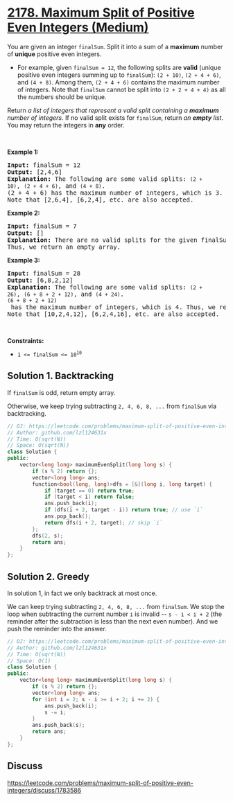 # [2178. Maximum Split of Positive Even Integers (Medium)](https://leetcode.com/problems/maximum-split-of-positive-even-integers/)

<p>You are given an integer <code>finalSum</code>. Split it into a sum of a <strong>maximum</strong> number of <strong>unique</strong> positive even integers.</p>

<ul>
	<li>For example, given <code>finalSum = 12</code>, the following splits are <strong>valid</strong> (unique positive even integers summing up to <code>finalSum</code>): <code>(2 + 10)</code>, <code>(2 + 4 + 6)</code>, and <code>(4 + 8)</code>. Among them, <code>(2 + 4 + 6)</code> contains the maximum number of integers. Note that <code>finalSum</code> cannot be split into <code>(2 + 2 + 4 + 4)</code> as all the numbers should be unique.</li>
</ul>

<p>Return <em>a list of integers that represent a valid split containing a <strong>maximum</strong> number of integers</em>. If no valid split exists for <code>finalSum</code>, return <em>an <strong>empty</strong> list</em>. You may return the integers in <strong>any</strong> order.</p>

<p>&nbsp;</p>
<p><strong>Example 1:</strong></p>

<pre><strong>Input:</strong> finalSum = 12
<strong>Output:</strong> [2,4,6]
<strong>Explanation:</strong> The following are some valid splits: <code>(2 + 10)</code>, <code>(2 + 4 + 6)</code>, and <code>(4 + 8)</code>.
(2 + 4 + 6) has the maximum number of integers, which is 3. Thus, we return [2,4,6].
Note that [2,6,4], [6,2,4], etc. are also accepted.
</pre>

<p><strong>Example 2:</strong></p>

<pre><strong>Input:</strong> finalSum = 7
<strong>Output:</strong> []
<strong>Explanation:</strong> There are no valid splits for the given finalSum.
Thus, we return an empty array.
</pre>

<p><strong>Example 3:</strong></p>

<pre><strong>Input:</strong> finalSum = 28
<strong>Output:</strong> [6,8,2,12]
<strong>Explanation:</strong> The following are some valid splits: <code>(2 + 26)</code>, <code>(6 + 8 + 2 + 12)</code>, and <code>(4 + 24)</code>. 
<code>(6 + 8 + 2 + 12)</code> has the maximum number of integers, which is 4. Thus, we return [6,8,2,12].
Note that [10,2,4,12], [6,2,4,16], etc. are also accepted.
</pre>

<p>&nbsp;</p>
<p><strong>Constraints:</strong></p>

<ul>
	<li><code>1 &lt;= finalSum &lt;= 10<sup>10</sup></code></li>
</ul>

## Solution 1. Backtracking

If `finalSum` is odd, return empty array.

Otherwise, we keep trying subtracting `2, 4, 6, 8, ...` from `finalSum` via backtracking.

```cpp
// OJ: https://leetcode.com/problems/maximum-split-of-positive-even-integers/
// Author: github.com/lzl124631x
// Time: O(sqrt(N))
// Space: O(sqrt(N))
class Solution {
public:
    vector<long long> maximumEvenSplit(long long s) {
        if (s % 2) return {};
        vector<long long> ans;
        function<bool(long, long)>dfs = [&](long i, long target) {
            if (target == 0) return true;
            if (target < i) return false;
            ans.push_back(i);
            if (dfs(i + 2, target - i)) return true; // use `i`
            ans.pop_back();
            return dfs(i + 2, target); // skip `i`
        };
        dfs(2, s);
        return ans;
    }
};
```


## Solution 2. Greedy

In solution 1, in fact we only backtrack at most once.

We can keep trying subtracting `2, 4, 6, 8, ...` from `finalSum`. We stop the loop when subtracting the current number `i` is invalid -- `s - i < i + 2` (the reminder after the subtraction is less than the next even number). And we push the reminder into the answer.

```cpp
// OJ: https://leetcode.com/problems/maximum-split-of-positive-even-integers/
// Author: github.com/lzl124631x
// Time: O(sqrt(N))
// Space: O(1)
class Solution {
public:
    vector<long long> maximumEvenSplit(long long s) {
        if (s % 2) return {};
        vector<long long> ans;
        for (int i = 2; s - i >= i + 2; i += 2) {
            ans.push_back(i);
            s -= i;
        }
        ans.push_back(s);
        return ans;
    }
};
```

## Discuss

https://leetcode.com/problems/maximum-split-of-positive-even-integers/discuss/1783586
